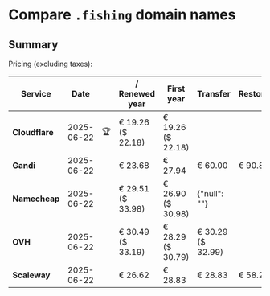 # Compare `.fishing` domain names

## Summary

Pricing (excluding taxes):

| Service | Date |  | / Renewed year | First year | Transfer | Restoration |
|--|--|--|--|--|--|--|
| **Cloudflare** | 2025-06-22 | 🏆 | € 19.26<br>($ 22.18) | € 19.26<br>($ 22.18) |  |  |
| **Gandi** | 2025-06-22 |  | € 23.68 | € 27.94 | € 60.00 | € 90.85 |
| **Namecheap** | 2025-06-22 |  | € 29.51<br>($ 33.98) | € 26.90<br>($ 30.98) | {"null": ""} |  |
| **OVH** | 2025-06-22 |  | € 30.49<br>($ 33.19) | € 28.29<br>($ 30.79) | € 30.29<br>($ 32.99) |  |
| **Scaleway** | 2025-06-22 |  | € 26.62 | € 28.83 | € 28.83 | € 58.26 |
